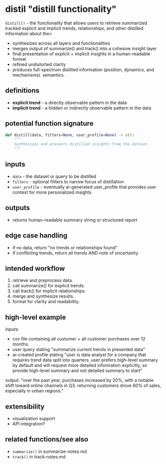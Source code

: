 # distil "distill functionality"
`distill()` - the functionality that allows users to retrieve summarized tracked explicit and implicit trends, relationships, and other distilled information about the>
- synthesizes across all layers and functionalities
- merges output of summarize() and track() into a cohesive insight layer
- final presentation of explicit + implicit insights in a human-readable format
- refined undistorted clarity
- produces full-spectrum distilled information (position, dynamics, and mechanisms). semantics.

## definitions
- **explicit trend** - a directly observable pattern in the data
- **implicit trend** - a hidden or indirectly observable pattern in the data

## potential function signature

```python
def distill(data, filters=None, user_profile=None) -> str:
    """
    Synthesizes and presents distilled insights from the dataset.
    """
```

## inputs
- `data` - the dataset or query to be distilled
- `filters` - optional filiters to narrow focus of distillation
- `user_profile` - eventually ai-generated user_profile that provides user context for more personalized insights

## outputs 
- returns human-readable summary string or structured report

## edge case handling
- if no data, return "no trends or relationships found"
- if conflicting trends, return all trends AND note of uncertainty

## intended workflow 
1. retrieve and preprocess data.
2. call summarize() for explicit trends.
3. call track() for implicit relationships.
4. merge and synthesize results.
5. format for clarity and readability.

## high-level example
inputs:
- csv file containing all customer + all customer purchases over 12 months.
- user query stating "summarize current trends in presented data"
- ai-created profile stating "user is data analyst for a company that requires trend data split into quarters. user prefers high-level summary by default and will request more detailed infomration explicitly, so provide high-level summary and not detailed summary to start"

output:
"over the past year, purchases increased by 20%, with a notable shift toward online channels in Q3. returning customers drove 60% of sales, especially in urban regions."

## extensibility
- visualization support
- API integration?

## related functions/see also
- `summarize()` in summarize-notes.md
- `track()` in track-notes.md


